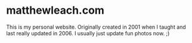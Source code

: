 # matthewleach.com

This is my personal website. Originally created in 2001 when I taught and last really updated in 2006. I usually just update fun photos now. ;)
